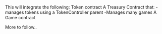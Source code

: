 This will integrate the following:
Token contract
A Treasury Contract that:
	-manages tokens using a TokenController parent
	-Manages many games
A Game contract 

More to follow..
